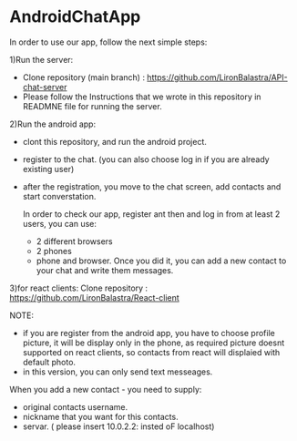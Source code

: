 # AndroidChatApp
In order to use our app, follow the next simple steps:

1)Run the server:
- Clone repository (main branch) : https://github.com/LironBalastra/API-chat-server
- Please follow the Instructions that we wrote in this repository in READMNE file for running the server. 

2)Run the android app:
- clont this repository, and run the android project. 
- register to the chat. (you can also choose log in if you are already existing user)
- after the registration, you move to the chat screen, add contacts and start converstation.

  In order to check our app, register ant then and log in from at least 2 users, you can use:
  - 2 different browsers
  - 2 phones
  - phone and browser.
  Once you did it, you can add a new contact to your chat and write them messages.
  
3)for react clients:
Clone repository : https://github.com/LironBalastra/React-client

NOTE:
- if you are register from the android app, you have to choose profile picture, it will be display only in the phone, as required
  picture doesnt supported on react clients, so contacts from react will displaied with default photo. 
- in this version, you can only send text messeages.


When you add a new contact - you need to supply:
- original contacts username.
- nickname that you want for this contacts.
- servar. ( please insert 10.0.2.2: insted oF localhost)

